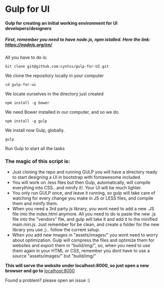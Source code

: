 # Gulp for UI
#### Gulp for creating an initial working environment for UI developers/designers

##### First, remember you need to have node.js, npm istalled. Here the link: https://nodejs.org/en/

All you have to do is:

```
Git clone git@github.com:cyntss/gulp-for-UI.git
```
We clone the repository locally in your computer
```
cd gulp-for-ui
```
We locate ourselves in the directory just created
```
npm install -g bower
```
We need Bower installed in our computer, and so we do.

```
npm install -g gulp
```
We install now Gulp, globally.

```
gulp
```
Run Gulp to start all the tasks

### The magic of this script is:
- Just cloning the repo and running GULP you will have a directory ready to start designing a UI in bootstrap with fontawesome included.
- You will work on .less files but then Gulp, automatically, will compile everything into CSS...and minify it!. Your UI will be much lighter.
- You only run GULP once, and leave it running, so gulp will take care of watching for every change you make in JS or LESS files, and compile them and minify them.
- When you need a 3rd party js library, you wont need to add a new .JS file into the index.html anymore. All you need to do is paste the new .js file into the "vendors" file, and gulp will take it and add it to the minified main.min.js. Just remember for be clean, and create a folder for the new library you use ;).. follow the current setup.
- When you add new images in "assets/images/" you wont need to worry about optimization. Gulp will compress the files and optimize them for websites and export them in "build/img/", so, when you need to use them again in your HTML or CSS, remember you dont have to use a source "assets/images/" but "build/img/"


**This will serve the website under localhost:8000, so just open a new browser and go to** [localhost:8000](http://localhost:8000)

Found a problem? please open an issue :)
